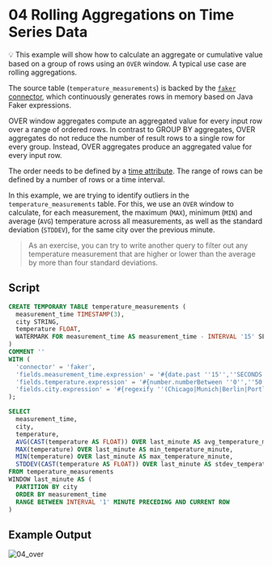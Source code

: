# 04 Rolling Aggregations on Time Series Data

:bulb: This example will show how to calculate an aggregate or cumulative value based on a group of rows using an `OVER` window. A typical use case are rolling aggregations.

The source table (`temperature_measurements`) is backed by the [`faker` connector](https://github.com/knaufk/flink-faker), which continuously generates rows in memory based on Java Faker expressions.

OVER window aggregates compute an aggregated value for every input row over a range of ordered rows. 
In contrast to GROUP BY aggregates, OVER aggregates do not reduce the number of result rows to a single row for every group. 
Instead, OVER aggregates produce an aggregated value for every input row.

The order needs to be defined by a [time attribute](https://docs.ververica.com/user_guide/sql_development/table_view.html#time-attributes). 
The range of rows can be defined by a number of rows or a time interval. 

In this example, we are trying to identify outliers in the `temperature_measurements` table. 
For this, we use an `OVER` window to calculate, for each measurement, the maximum (`MAX`), minimum (`MIN`) and average (`AVG`) temperature across all measurements, as well as the standard deviation (`STDDEV`), for the same city over the previous minute. 
> As an exercise, you can try to write another query to filter out any temperature measurement that are higher or lower than the average by more than four standard deviations.

## Script

```sql
CREATE TEMPORARY TABLE temperature_measurements (
  measurement_time TIMESTAMP(3),
  city STRING,
  temperature FLOAT, 
  WATERMARK FOR measurement_time AS measurement_time - INTERVAL '15' SECONDS
)
COMMENT ''
WITH (
  'connector' = 'faker',
  'fields.measurement_time.expression' = '#{date.past ''15'',''SECONDS''}',
  'fields.temperature.expression' = '#{number.numberBetween ''0'',''50''}',
  'fields.city.expression' = '#{regexify ''(Chicago|Munich|Berlin|Portland|Hangzhou|Seatle|Beijing|New York){1}''}'
);

SELECT 
  measurement_time,
  city, 
  temperature,
  AVG(CAST(temperature AS FLOAT)) OVER last_minute AS avg_temperature_minute,
  MAX(temperature) OVER last_minute AS min_temperature_minute,
  MIN(temperature) OVER last_minute AS max_temperature_minute,
  STDDEV(CAST(temperature AS FLOAT)) OVER last_minute AS stdev_temperature_minute
FROM temperature_measurements 
WINDOW last_minute AS (
  PARTITION BY city
  ORDER BY measurement_time
  RANGE BETWEEN INTERVAL '1' MINUTE PRECEDING AND CURRENT ROW 
)
```
## Example Output

![04_over](https://user-images.githubusercontent.com/23521087/105503670-2beafd80-5cc7-11eb-9e58-7a4ed71b1d7c.png)
